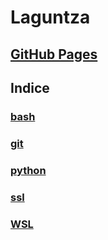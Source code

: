 # Laguntza

## [GitHub Pages](https://d3a.github.io/laguntza/)

## Indice
### [bash](bash/)
### [git](git/)
### [python](python/)
### [ssl](SSL/)
### [WSL](WSL/)
